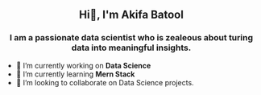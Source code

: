 <h2 align=center> Hi👋, I'm Akifa Batool</h2>
<h3 align=center>I am a passionate data scientist who is zealeous about turing data into meaningful insights.</h3>

- 🔭 I’m currently working on **Data Science**
- 🌱 I’m currently learning **Mern Stack**
- 👯 I’m looking to collaborate on Data Science projects.
